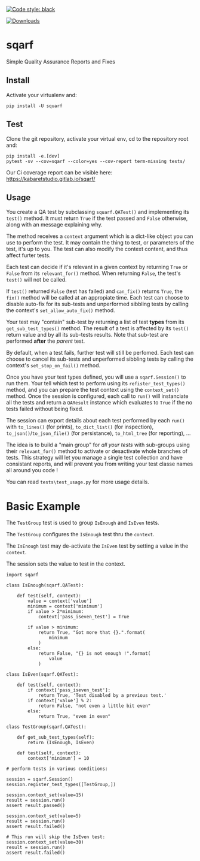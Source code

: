 [![Code style: black](https://img.shields.io/badge/code%20style-black-000000.svg)](https://github.com/psf/black)

[![Downloads](https://pepy.tech/badge/sqarf/month)](https://pepy.tech/project/sqarf)

# sqarf

Simple Quality Assurance Reports and Fixes

## Install
Activate your virtualenv and:

`pip install -U squarf`

## Test

Clone the git repository, activate your virtual env, cd to the repository root and:
```
pip install -e.[dev]
pytest -sv --cov=sqarf --color=yes --cov-report term-missing tests/
```

Our Ci coverage report can be visible here: https://kabaretstudio.gitlab.io/sqarf/

## Usage

You create a QA test by subclassing `squarf.QATest()` and implementing its `test()` method.
It must return `True` if the test passed and `False` otherwise, along with an message explaining why.

The method receives a `context` argument which is a dict-like object you can use to perform the test. 
It may contain the thing to test, or parameters of the test, it's up to you. The test can also modify 
the context content, and thus affect furter tests.

Each test can decide if it's relevant in a given context by returning `True` or `False` from its
`relevant_for()` method. When returning `False`, the test's `test()` will not be called.

If `test()` returned `False` (test has failed) and `can_fix()` returns `True`, the `fix()` method
will be called at an appropiate time. Each test can choose to disable auto-fix for its sub-tests and 
unperformed sibbling tests by calling the context's `set_allow_auto_fix()` method.

Your test may "contain" sub-test by returning a list of test **types** from its `get_sub_test_types()`
method. The result of a test is affected by its `test()` return value and by all its sub-tests results.
Note that sub-test are performed **after** the *parent* test.

By default, when a test fails, further test will still be perfomed. Each test can choose to cancel its
sub-tests and unperformed sibbling tests by calling the context's `set_stop_on_fail()` method.

Once you have your test types defined, you will use a `sqarf.Session()` to run them. Your tell
which test to perform using its `refister_test_types()` method, and you can prepare the test context using
the `context_set()` method. Once the session is configured, each call to `run()` will instanciate all the
tests and return a `QAResult` instance which evaluates to `True` if the no tests failed without being fixed.

The session can export details about each test performed by each `run()` with `to_lines()` (for prints), 
`to_dict_list()` (for inspection), `to_json()`/`to_json_file()` (for persistance), `to_html_tree` (for 
reporting), ...

The idea is to build a "main group" for *all your tests* with sub-groups using their `relevant_for()` method 
to activate or desactivate whole branches of tests. This strategy will let you manage a single test collection
and have consistant reports, and will prevent you from writing your test classe names all around you code !

You can read `tests\test_usage.py` for more usage details.

# Basic Example 

The `TestGroup` test is used to group `IsEnough` and `IsEven` tests.

The `TestGroup` configures the `IsEnough` test thru the `context`.

The `IsEnough` test may de-activate the `IsEven` test by setting a value in the `context`.

The session sets the value to test in the context.

```
import sqarf

class IsEnough(sqarf.QATest):

    def test(self, context):
        value = context['value']
        minimum = context['minimum']
        if value > 2*minimum:
            context['pass_iseven_test'] = True

        if value > minimum:
            return True, "Got more that {}.".format(
                minimum
            )
        else:
            return False, "{} is not enough !".format(
                value
            )

class IsEven(sqarf.QATest):

    def test(self, context):
        if context['pass_iseven_test']:
            return True, 'Test disabled by a previous test.'
        if context['value'] % 2:
            return False, "not even a little bit even"
        else:
            return True, "even in even"

class TestGroup(sqarf.QATest):

    def get_sub_test_types(self):
        return (IsEnough, IsEven)

    def test(self, context):
        context['minimum'] = 10

# perform tests in various conditions:

session = sqarf.Session()
session.register_test_types([TestGroup,])

session.context_set(value=15)
result = session.run()
assert result.passed()

session.context_set(value=5)
result = session.run()
assert result.failed()

# This run will skip the IsEven test:
session.context_set(value=30)
result = session.run()
assert result.failed()

```


